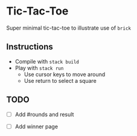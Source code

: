 # Tic-Tac-Toe 

Super minimal tic-tac-toe to illustrate use of `brick`

## Instructions

* Compile with `stack build`
* Play with `stack run`
	- Use cursor keys to move around
	- Use return to select a square

## TODO

- [ ] Add #rounds and result
- [ ] Add winner page




